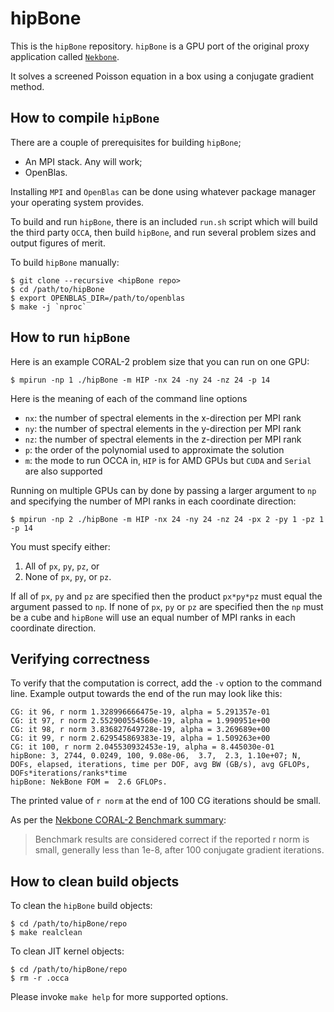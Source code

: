 hipBone
=======

This is the `hipBone` repository.  `hipBone` is a GPU port of the original proxy
application called [`Nekbone`](https://github.com/Nek5000/Nekbone).

It solves a screened Poisson equation in a box using a conjugate gradient
method.

How to compile `hipBone`
------------------------

There are a couple of prerequisites for building `hipBone`;

- An MPI stack.  Any will work;
- OpenBlas.

Installing `MPI` and `OpenBlas` can be done using whatever package manager your
operating system provides.

To build and run `hipBone`, there is an included `run.sh` script which will
build the third party `OCCA`, then build `hipBone`, and run
several problem sizes and output figures of merit.

To build `hipBone` manually:

    $ git clone --recursive <hipBone repo>
    $ cd /path/to/hipBone
    $ export OPENBLAS_DIR=/path/to/openblas
    $ make -j `nproc`

How to run `hipBone`
--------------------

Here is an example CORAL-2 problem size that you can run on one GPU:

    $ mpirun -np 1 ./hipBone -m HIP -nx 24 -ny 24 -nz 24 -p 14

Here is the meaning of each of the command line options

- `nx`: the number of spectral elements in the x-direction per MPI rank
- `ny`: the number of spectral elements in the y-direction per MPI rank
- `nz`: the number of spectral elements in the z-direction per MPI rank
- `p`: the order of the polynomial used to approximate the solution
- `m`: the mode to run OCCA in, `HIP` is for AMD GPUs but `CUDA` and `Serial`
are also supported

Running on multiple GPUs can by done by passing a larger argument to `np` and
specifying the number of MPI ranks in each coordinate direction:

    $ mpirun -np 2 ./hipBone -m HIP -nx 24 -ny 24 -nz 24 -px 2 -py 1 -pz 1 -p 14

You must specify either:

1.  All of `px`, `py`, `pz`, or
2.  None of `px`, `py`, or `pz`.

If all of `px`, `py` and `pz` are specified then the product `px*py*pz` must
equal the argument passed to `np`.   If none of `px`, `py` or `pz` are
specified then the `np` must be a cube and `hipBone` will use an equal number
of MPI ranks in each coordinate direction.

Verifying correctness
---------------------

To verify that the computation is correct, add the `-v` option to the command
line.  Example output towards the end of the run may look like this:

    CG: it 96, r norm 1.328996666475e-19, alpha = 5.291357e-01
    CG: it 97, r norm 2.552900554560e-19, alpha = 1.990951e+00
    CG: it 98, r norm 3.836827649728e-19, alpha = 3.269689e+00
    CG: it 99, r norm 2.629545869383e-19, alpha = 1.509263e+00
    CG: it 100, r norm 2.045530932453e-19, alpha = 8.445030e-01
    hipBone: 3, 2744, 0.0249, 100, 9.08e-06,  3.7,  2.3, 1.10e+07; N, DOFs, elapsed, iterations, time per DOF, avg BW (GB/s), avg GFLOPs, DOFs*iterations/ranks*time
    hipBone: NekBone FOM =  2.6 GFLOPs.

The printed value of `r norm` at the end of 100 CG iterations should be small.

As per the [Nekbone CORAL-2 Benchmark summary](https://asc.llnl.gov/sites/asc/files/2020-06/Nekbone_Summary_v2.3.4.1.pdf):

> Benchmark results are considered correct if the reported r norm is small,
  generally less than 1e-8, after 100 conjugate gradient iterations.

How to clean build objects
--------------------------

To clean the `hipBone` build objects:

    $ cd /path/to/hipBone/repo
    $ make realclean

To clean JIT kernel objects:

    $ cd /path/to/hipBone/repo
    $ rm -r .occa

Please invoke `make help` for more supported options.
